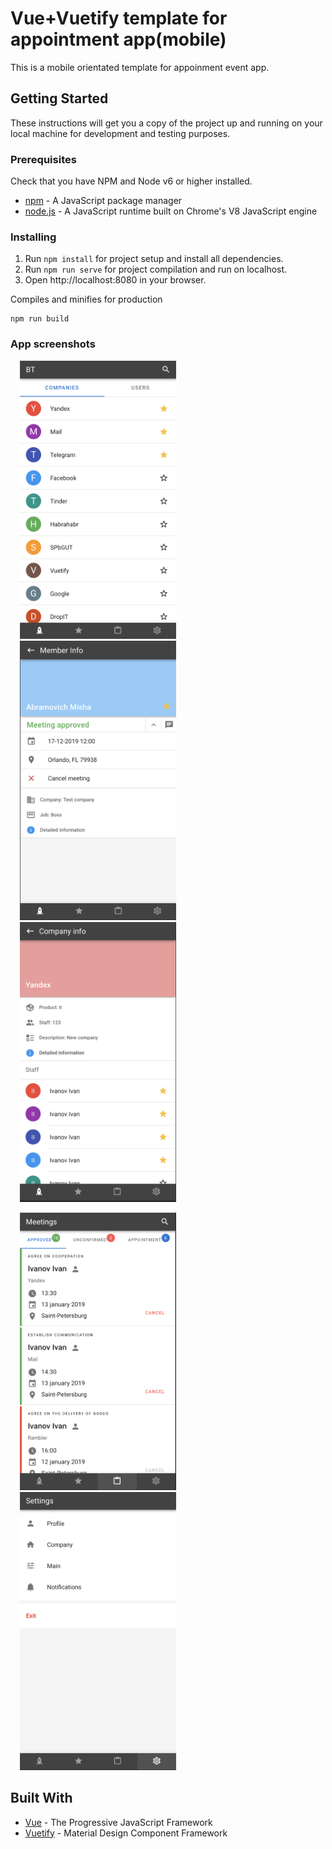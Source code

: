 # Vue+Vuetify template for appointment app(mobile)

This is a mobile orientated template for appoinment event app.

## Getting Started

These instructions will get you a copy of the project up and running on your local machine for development and testing purposes.

### Prerequisites

Check that you have NPM and Node v6 or higher installed.

* [npm](https://www.npmjs.com/) - A JavaScript package manager
* [node.js](https://nodejs.org/en/) - A JavaScript runtime built on Chrome's V8 JavaScript engine

### Installing

1. Run `npm install` for project setup and install all dependencies.
1. Run `npm run serve` for project compilation and run on localhost.
1. Open http://localhost:8080 in your browser.

Compiles and minifies for production
```
npm run build
```
### App screenshots
<p>
  <img src="/screenshots/list.png" alt="Companies list" width="250" hspace="15">
  <img src="/screenshots/user.png" alt="User info" width="250" hspace="15">
  <img src="/screenshots/company.png" alt="Company info" width="250" hspace="15">
</p>
<p>
  <img src="/screenshots/meetings.png" alt="Meeting list" width="250" hspace="15">
  <img src="/screenshots/settings.png" alt="Settings" width="250" hspace="15">
</p>

## Built With

* [Vue](https://vuejs.org/) - The Progressive JavaScript Framework
* [Vuetify](https://vuetifyjs.com/en/) - Material Design Component Framework
